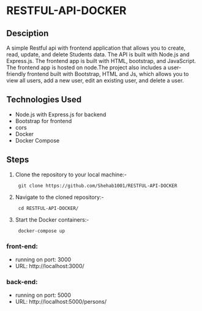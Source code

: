 # RESTFUL-API-DOCKER

## Desciption
A simple Restful api with frontend application that allows you to create, read, update, and delete Students data. The API is built with Node.js and Express.js. The frontend app is built with HTML, bootstrap, and JavaScript. The frontend app is hosted on node.The project also includes a user-friendly frontend built with Bootstrap, HTML and Js, which allows you to view all users, add a new user, edit an existing user, and delete a user.

## Technologies Used

- Node.js with Express.js for backend
- Bootstrap for frontend 
- cors
- Docker
- Docker Compose

## Steps

1. Clone the repository to your local machine:-
        
        git clone https://github.com/Shehab1001/RESTFUL-API-DOCKER

2. Navigate to the cloned repository:-
    
        cd RESTFUL-API-DOCKER/

3. Start the Docker containers:-
        
        docker-compose up

### front-end:
- running on port: 3000
- URL: http://localhost:3000/

### back-end:
- running on port: 5000
- URL: http://localhost:5000/persons/

